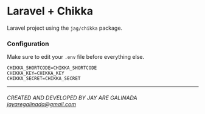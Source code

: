 # Laravel + Chikka

Laravel project using the `jag/chikka` package.

### Configuration
Make sure to edit your `.env` file before everything else.
```
CHIKKA_SHORTCODE=CHIKKA_SHORTCODE
CHIKKA_KEY=CHIKKA_KEY
CHIKKA_SECRET=CHIKKA_SECRET
```

* * *
###### CREATED AND DEVELOPED BY JAY ARE GALINADA <jayaregalinada@gmail.com>

